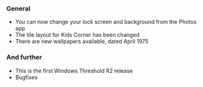 ### General
- You can now change your lock screen and background from the Photos app
- The tile layout for Kids Corner has been changed
- There are new wallpapers available, dated April 1975

### And further
- This is the first Windows Threshold R2 release
- Bugfixes